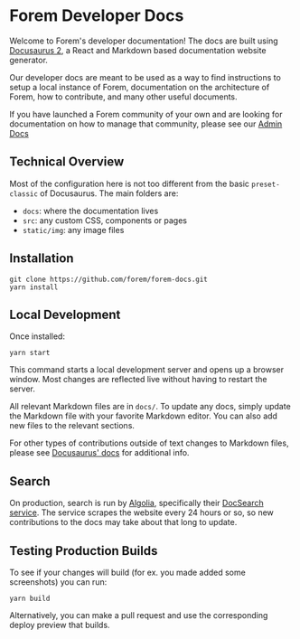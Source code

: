 # Forem Developer Docs

Welcome to Forem's developer documentation! The docs are built using [Docusaurus 2](https://docusaurus.io/), a React and Markdown based documentation website generator.

Our developer docs are meant to be used as a way to find instructions to setup a local instance of Forem, documentation on the architecture of Forem, how to contribute, and many other useful documents.

If you have launched a Forem community of your own and are looking for documentation on how to manage that community, please see our [Admin Docs](https://admin.forem.com/)

## Technical Overview

Most of the configuration here is not too different from the basic `preset-classic` of Docusaurus. The main folders are:
- `docs`: where the documentation lives
- `src`: any custom CSS, components or pages
- `static/img`: any image files

## Installation

```console
git clone https://github.com/forem/forem-docs.git
yarn install
```

## Local Development

Once installed:

```console
yarn start
```

This command starts a local development server and opens up a browser window. Most changes are reflected live without having to restart the server.

All relevant Markdown files are in `docs/`. To update any docs, simply update the Markdown file with your favorite Markdown editor.
You can also add new files to the relevant sections.

For other types of contributions outside of text changes to Markdown files, please see [Docusaurus' docs](https://docusaurus.io/docs) for additional info.

## Search

On production, search is run by [Algolia](https://www.algolia.com), specifically their [DocSearch service](https://docsearch.algolia.com/).
The service scrapes the website every 24 hours or so, so new contributions to the docs may take about that long to update.

## Testing Production Builds

To see if your changes will build (for ex. you made added some screenshots) you can run:

```console
yarn build
```

Alternatively, you can make a pull request and use the corresponding deploy preview that builds.
